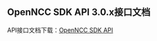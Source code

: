 ## OpenNCC SDK API 3.0.x接口文档
  API接口文档下载：[OpenNCC SDK API](https://gitee.com/eyecloud/openncc/tree/master/SDK/docs/WordPdf/ch)

